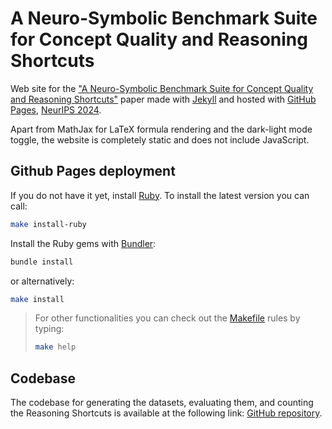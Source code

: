 # A Neuro-Symbolic Benchmark Suite for Concept Quality and Reasoning Shortcuts

Web site for the ["A Neuro-Symbolic Benchmark Suite for Concept Quality and Reasoning Shortcuts"](https://arxiv.org/abs/2406.10368) paper made with [Jekyll](https://jekyllrb.com/) and hosted with [GitHub Pages](https://pages.github.com/), [NeurIPS 2024](https://neurips.cc/Conferences/2024).

Apart from MathJax for LaTeX formula rendering and the dark-light mode toggle, the website is completely static and does not include JavaScript.

## Github Pages deployment

If you do not have it yet, install [Ruby](https://www.ruby-lang.org/en/). To install the latest version you can call:

```bash
make install-ruby
```

Install the Ruby gems with [Bundler](https://bundler.io/):

```bash
bundle install
```

or alternatively:

```bash
make install
```

> For other functionalities you can check out the [Makefile](Makefile) rules by typing:
> ```bash
> make help
> ```

## Codebase

The codebase for generating the datasets, evaluating them, and counting the Reasoning Shortcuts is available at the following link: [GitHub repository](https://github.com/unitn-sml/rsbench-code).